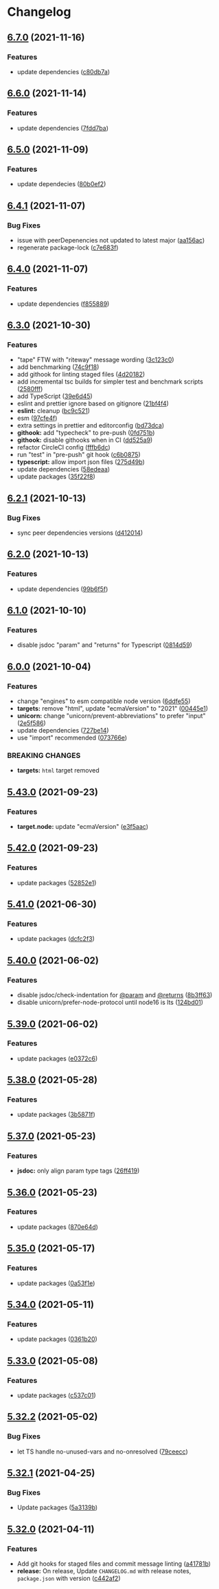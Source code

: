 # Changelog

## [6.7.0](https://github.com/asd-xiv/eslint-config/compare/v6.6.0...v6.7.0) (2021-11-16)

### Features

* update dependencies ([c80db7a](https://github.com/asd-xiv/eslint-config/commit/c80db7ad75f378196089130c604d3b6c1174e65e))

## [6.6.0](https://github.com/asd-xiv/eslint-config/compare/v6.5.0...v6.6.0) (2021-11-14)

### Features

* update dependencies ([7fdd7ba](https://github.com/asd-xiv/eslint-config/commit/7fdd7ba06674e50127a01e46b73779a0bdf7c132))

## [6.5.0](https://github.com/asd-xiv/eslint-config/compare/v6.4.1...v6.5.0) (2021-11-09)

### Features

* update dependecies ([80b0ef2](https://github.com/asd-xiv/eslint-config/commit/80b0ef2c056c987965ffbcee50b9898a0be91f58))

## [6.4.1](https://github.com/asd-xiv/eslint-config/compare/v6.4.0...v6.4.1) (2021-11-07)

### Bug Fixes

* issue with peerDepenencies not updated to latest major ([aa156ac](https://github.com/asd-xiv/eslint-config/commit/aa156ace36ee089320b79c19ec695fd65d2d3b9a))
* regenerate package-lock ([c7e683f](https://github.com/asd-xiv/eslint-config/commit/c7e683f5099fd891e6f9919afbbebc914d6b6c89))

## [6.4.0](https://github.com/asd-xiv/eslint-config/compare/v6.3.0...v6.4.0) (2021-11-07)

### Features

* update dependencies ([f855889](https://github.com/asd-xiv/eslint-config/commit/f8558890f886f087a1027c6e8c6cca74430cbc4f))

## [6.3.0](https://github.com/asd-xiv/eslint-config/compare/v6.2.1...v6.3.0) (2021-10-30)

### Features

* "tape" FTW with "riteway" message wording ([3c123c0](https://github.com/asd-xiv/eslint-config/commit/3c123c0a6d88d531f1515821bf8fa159fdbd08c2))
* add benchmarking ([74c9f18](https://github.com/asd-xiv/eslint-config/commit/74c9f18163fd0b736c0e54eca1bd38a28a14fcf6))
* add githook for linting staged files ([4d20182](https://github.com/asd-xiv/eslint-config/commit/4d201820a59290871df1ac805e95a18c3faef9fe))
* add incremental tsc builds for simpler test and benchmark scripts ([2580fff](https://github.com/asd-xiv/eslint-config/commit/2580fffb0c3ce2be173d3287301f5f337b45e681))
* add TypeScript ([39e6d45](https://github.com/asd-xiv/eslint-config/commit/39e6d45e9833326734e0f0c2e46674c85f347f49))
* eslint and prettier ignore based on gitignore ([21bf4f4](https://github.com/asd-xiv/eslint-config/commit/21bf4f4c1425c1bf7d3db31c5dc3809577b155b6))
* **eslint:** cleanup ([bc9c521](https://github.com/asd-xiv/eslint-config/commit/bc9c521af399373c465eec26ab538640d7b36dcf))
* esm ([97cfe4f](https://github.com/asd-xiv/eslint-config/commit/97cfe4ff7bb0ac857fb856bc25467503b94df2f6))
* extra settings in prettier and editorconfig ([bd73dca](https://github.com/asd-xiv/eslint-config/commit/bd73dca04ab66bf4d2f880cbaebbac87998cca05))
* **githook:** add "typecheck" to pre-push ([0fd751b](https://github.com/asd-xiv/eslint-config/commit/0fd751ba48e94034b20f4adba107b4e2a2861a37))
* **githook:** disable githooks when in CI ([dd525a9](https://github.com/asd-xiv/eslint-config/commit/dd525a9e720f04196b8fb5b0abe3e21bdf63b0dc))
* refactor CircleCI config ([fffb6dc](https://github.com/asd-xiv/eslint-config/commit/fffb6dc6476c5cb0b2ed3daa1e0c3384297dc470))
* run "test" in "pre-push" git hook ([c6b0875](https://github.com/asd-xiv/eslint-config/commit/c6b0875a11b235ed80ee24989decb368351d1b95))
* **typescript:** allow import json files ([275d49b](https://github.com/asd-xiv/eslint-config/commit/275d49b066e369107aeea941064fe8b0a3950ec8))
* update dependencies ([58edeaa](https://github.com/asd-xiv/eslint-config/commit/58edeaad7cd848f7f7d8d2f44e36c5f11228e362))
* update packages ([35f22f8](https://github.com/asd-xiv/eslint-config/commit/35f22f86b954fb26298e15bef145131560f9e38e))

## [6.2.1](https://github.com/asd-xiv/eslint-config/compare/v6.2.0...v6.2.1) (2021-10-13)

### Bug Fixes

* sync peer dependencies versions ([d412014](https://github.com/asd-xiv/eslint-config/commit/d41201461caee1423a2619a36ed36ef34cf1c18f))

## [6.2.0](https://github.com/asd-xiv/eslint-config/compare/v6.1.0...v6.2.0) (2021-10-13)

### Features

* update dependencies ([99b6f5f](https://github.com/asd-xiv/eslint-config/commit/99b6f5fd1e125a6dacee00ad2e379131bc24b6e5))

## [6.1.0](https://github.com/asd-xiv/eslint-config/compare/v6.0.0...v6.1.0) (2021-10-10)

### Features

* disable jsdoc "param" and "returns" for Typescript ([0814d59](https://github.com/asd-xiv/eslint-config/commit/0814d59dc15acce8f8be189c9bea7c82e269c669))

## [6.0.0](https://github.com/asd-xiv/eslint-config/compare/v5.43.0...v6.0.0) (2021-10-04)

### Features

* change "engines" to esm compatible node version ([6ddfe55](https://github.com/asd-xiv/eslint-config/commit/6ddfe55a4e7b3ae6e31d52d19afefcf3efae123e))
* **targets:** remove "html", update "ecmaVersion" to "2021" ([00445e1](https://github.com/asd-xiv/eslint-config/commit/00445e158ac9589751f0b6277a9a753a4c3e48c8))
* **unicorn:** change "unicorn/prevent-abbreviations" to prefer "input" ([2e5f586](https://github.com/asd-xiv/eslint-config/commit/2e5f58600b4b11a6ea7ae1097f573e99f75140e0))
* update dependencies ([727be14](https://github.com/asd-xiv/eslint-config/commit/727be14515980bd626ce95e52eefbc7350a151c1))
* use "import" recommended ([073766e](https://github.com/asd-xiv/eslint-config/commit/073766e08b53b9659d6d6b8f178945c983dc0280))

### BREAKING CHANGES

* **targets:** `html` target removed

## [5.43.0](https://github.com/asd-xiv/eslint-config/compare/v5.42.0...v5.43.0) (2021-09-23)

### Features

* **target.node:** update "ecmaVersion" ([e3f5aac](https://github.com/asd-xiv/eslint-config/commit/e3f5aac77cab0bf1432190cb2d5acd931ec219f5))

## [5.42.0](https://github.com/asd-xiv/eslint-config/compare/v5.41.0...v5.42.0) (2021-09-23)

### Features

* update packages ([52852e1](https://github.com/asd-xiv/eslint-config/commit/52852e1948409e66211d5a30197a6b185ee7d212))

## [5.41.0](https://github.com/asd-xiv/eslint-config/compare/v5.40.0...v5.41.0) (2021-06-30)

### Features

* update packages ([dcfc2f3](https://github.com/asd-xiv/eslint-config/commit/dcfc2f3268b88f4161acac4e9af879d648e7ffb2))

## [5.40.0](https://github.com/asd-xiv/eslint-config/compare/v5.39.0...v5.40.0) (2021-06-02)

### Features

* disable jsdoc/check-indentation for [@param](https://github.com/param) and [@returns](https://github.com/returns) ([8b3ff63](https://github.com/asd-xiv/eslint-config/commit/8b3ff6349042faabb3de8fd085dab2f49b3e43f1))
* disable unicorn/prefer-node-protocol until node16 is lts ([124bd01](https://github.com/asd-xiv/eslint-config/commit/124bd0192a39b16e38ee86c8ff65903be8af73df))

## [5.39.0](https://github.com/asd-xiv/eslint-config/compare/v5.38.0...v5.39.0) (2021-06-02)

### Features

* update packages ([e0372c6](https://github.com/asd-xiv/eslint-config/commit/e0372c6b801dc5e141717fc46553badef0e279ba))

## [5.38.0](https://github.com/asd-xiv/eslint-config/compare/v5.37.0...v5.38.0) (2021-05-28)

### Features

* update packages ([3b5871f](https://github.com/asd-xiv/eslint-config/commit/3b5871f676cefc0d09902892f487afc6c8185d67))

## [5.37.0](https://github.com/asd-xiv/eslint-config/compare/v5.36.0...v5.37.0) (2021-05-23)

### Features

* **jsdoc:** only align param type tags ([26ff419](https://github.com/asd-xiv/eslint-config/commit/26ff419f1bf95a41650adfefdc1a288d619c9cf9))

## [5.36.0](https://github.com/asd-xiv/eslint-config/compare/v5.35.0...v5.36.0) (2021-05-23)

### Features

* update packages ([870e64d](https://github.com/asd-xiv/eslint-config/commit/870e64d5f3cdfd3ce3b0e4f4ba8f32b4e9e99887))

## [5.35.0](https://github.com/asd-xiv/eslint-config/compare/v5.34.0...v5.35.0) (2021-05-17)

### Features

* update packages ([0a53f1e](https://github.com/asd-xiv/eslint-config/commit/0a53f1e4d3627bbfe13dea6974ae7f8e5ca97c13))

## [5.34.0](https://github.com/asd-xiv/eslint-config/compare/v5.33.0...v5.34.0) (2021-05-11)

### Features

* update packages ([0361b20](https://github.com/asd-xiv/eslint-config/commit/0361b20a1f5a241cd5c427fdda4349a263955b03))

## [5.33.0](https://github.com/asd-xiv/eslint-config/compare/v5.32.2...v5.33.0) (2021-05-08)

### Features

* update packages ([c537c01](https://github.com/asd-xiv/eslint-config/commit/c537c0180ba706465b6f35f857e193e6c4c75121))

## [5.32.2](https://github.com/asd-xiv/eslint-config/compare/v5.32.1...v5.32.2) (2021-05-02)

### Bug Fixes

* let TS handle no-unused-vars and no-onresolved ([79ceecc](https://github.com/asd-xiv/eslint-config/commit/79ceecc800ab31e0e21327ce56f9b58b4cc3ec51))

## [5.32.1](https://github.com/asd-xiv/eslint-config/compare/v5.32.0...v5.32.1) (2021-04-25)

### Bug Fixes

* Update packages ([5a3139b](https://github.com/asd-xiv/eslint-config/commit/5a3139b6e9df7889a4e23f9d0c3e4127d591fe42))

## [5.32.0](https://github.com/asd-xiv/eslint-config/compare/v5.31.0...v5.32.0) (2021-04-11)

### Features

* Add git hooks for staged files and commit message linting ([a41781b](https://github.com/asd-xiv/eslint-config/commit/a41781bfc9b7dd0fc04ae99c4cb3778d0738d32f))
* **release:** On release, Update `CHANGELOG.md` with release notes, `package.json` with version ([c442af2](https://github.com/asd-xiv/eslint-config/commit/c442af270e447e1431c4bcbd6a7f0d8f7ef0704e))
